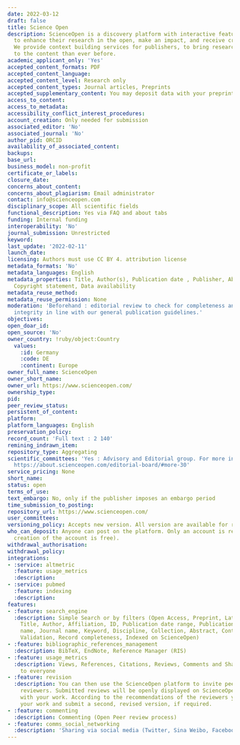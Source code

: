 ```yaml
---
date: 2022-03-12
draft: false
title: Science Open
description: ScienceOpen is a discovery platform with interactive features for scholars
  to enhance their research in the open, make an impact, and receive credit for it.
  We provide context building services for publishers, to bring researchers closer
  to the content than ever before.
academic_applicant_only: 'Yes'
accepted_content_formats: PDF
accepted_content_language:
accepted_content_level: Research only
accepted_content_types: Journal articles, Preprints
accepted_supplementary_content: You may deposit data with your preprint
access_to_content:
access_to_metadata:
accessibility_conflict_interest_procedures:
account_creation: Only needed for submission
associated_editor: 'No'
associated_journal: 'No'
author_pid: ORCID
availability_of_associated_content:
backups:
base_url:
business_model: non-profit
certificate_or_labels:
closure_date:
concerns_about_content:
concerns_about_plagiarism: Email administrator
contact: info@scienceopen.com
disciplinary_scope: All scientific fields
functional_description: Yes via FAQ and about tabs
funding: Internal funding
interoperability: 'No'
journal_submission: Unrestricted
keyword:
last_update: '2022-02-11'
launch_date:
licensing: Authors must use CC BY 4. attribution license
metadata_formats: 'No'
metadata_languages: English
metadata_properties: Title, Author(s), Publication date , Publisher, Abstract, Identifier,
  Copyright statement, Data availability
metadata_reuse_method:
metadata_reuse_permission: None
moderation: 'Beforehand : editorial review to check for completeness and basic scholarly
  integrity in line with our general publication guidelines.'
objectives:
open_doar_id:
open_source: 'No'
owner_country: !ruby/object:Country
  values:
    :id: Germany
    :code: DE
    :continent: Europe
owner_full_name: ScienceOpen
owner_short_name:
owner_url: https://www.scienceopen.com/
ownership_type:
pid:
peer_review_status:
persistent_of_content:
platform:
platform_languages: English
preservation_policy:
record_count: 'Full text : 2 140'
remining_indrawn_item:
repository_type: Aggregating
scientific_committees: 'Yes : Advisory and Editorial group. For more information :
  https://about.scienceopen.com/editorial-board/#more-30'
service_pricing: None
short_name:
status: open
terms_of_use:
text_embargo: No, only if the publisher imposes an embargo period
time_submission_to_posting:
repository_url: https://www.scienceopen.com/
user_committees:
versioning_policy: Accepts new version. All version are available for readers.
who_can_deposit: Anyone can post on the platform. Only an account is required ( The
  creation of the account is free).
withdrawal_authorisation:
withdrawal_policy:
integrations:
- :service: altmetric
  :feature: usage_metrics
  :description:
- :service: pubmed
  :feature: indexing
  :description:
features:
- :feature: search_engine
  :description: Simple Search or by filters (Open Access, Preprint, Latest version,
    Title, Author, Affiliation, ID, Publication date range, Publication date, Publisher
    name, Journal name, Keyword, Discipline, Collection, Abstract, Content type, Source,
    Validation, Record completeness, Indexed on ScienceOpen)
- :feature: bibliographic_references_management
  :description: BibTeX, EndNote, Reference Manager (RIS)
- :feature: usage_metrics
  :description: Views, References, Citations, Reviews, Comments and Shares are visible
    to everyone
- :feature: revision
  :description: You can then use the ScienceOpen platform to invite peers as potential
    reviewers. Submitted reviews will be openly displayed on ScienceOpen together
    with your work. According to the recommendations of the reviewers you may modify
    your work and submit a second, revised version, if required.
- :feature: commenting
  :description: Commenting (Open Peer review process)
- :feature: comms_social_networking
  :description: 'Sharing via social media (Twitter, Sina Weibo, Facebook and mail)      https://blog.scienceopen.com/'
---
```



